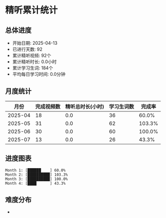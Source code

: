 # 精听累计统计

## 总体进度

- 开始日期: 2025-04-13
- 已进行天数: 92
- 累计精听视频: 92个
- 累计精听时长: 0.0小时
- 累计学习生词: 184个
- 平均每日学习时间: 0.0分钟

## 月度统计

| 月份 | 完成视频数 | 精听总时长(小时) | 学习生词数 | 完成率 |
|-----|-----------|----------------|----------|-------|
| 2025-04 | 18 | 0.0 | 36 | 60.0% |
| 2025-05 | 31 | 0.0 | 62 | 103.3% |
| 2025-06 | 30 | 0.0 | 60 | 100.0% |
| 2025-07 | 13 | 0.0 | 26 | 43.3% |

## 进度图表

```
Month 1: [██████    ] 60.0%
Month 2: [██████████] 103.3%
Month 3: [██████████] 100.0%
Month 4: [████      ] 43.3%
```

## 难度分布

- [简单/中等/困难]: 92 (100.0%)